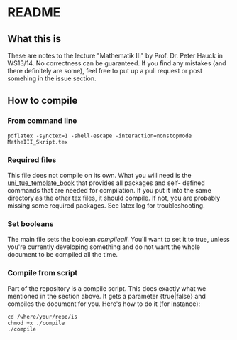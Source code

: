 # README

## What this is

These are notes to the lecture "Mathematik III" by Prof. Dr. Peter Hauck in
WS13/14. No correctness can be guaranteed. If you find any mistakes (and there
definitely are some), feel free to put up a pull request or post somehing in
the issue section.

## How to compile

### From command line

    pdflatex -synctex=1 -shell-escape -interaction=nonstopmode MatheIII_Skript.tex

### Required files

This file does not compile on its own. What you will need is the
[uni\_tue\_template\_book](https://github.com/ryan91/uni_tue_template_book) that provides
all packages and self- defined commands that are needed for compilation. If you
put it into the same directory as the other tex files, it should compile. If
not, you are probably missing some required packages. See latex log for
troubleshooting.

### Set booleans

The main file sets the boolean _compileall_. You'll want to set it to true,
unless you're currently developing something and do not want the whole document
to be compiled all the time.

### Compile from script

Part of the repository is a compile script. This does exactly what we mentioned
in the section above. It gets a parameter {true|false} and compiles the
document for you. Here's how to do it (for instance):

    cd /where/your/repo/is
    chmod +x ./compile
    ./compile
